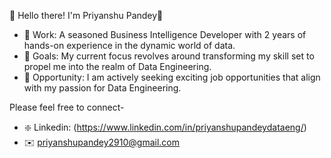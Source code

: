 🚀 Hello there! I'm Priyanshu Pandey👋

- 🔭 Work: A seasoned Business Intelligence Developer with 2 years of hands-on experience in the dynamic world of data.
- 🎯 Goals: My current focus revolves around transforming my skill set to propel me into the realm of Data Engineering.
- 🥅 Opportunity: I am actively seeking exciting job opportunities that align with my passion for Data Engineering. 

Please feel free to connect- 
- ❇️ Linkedin: (https://www.linkedin.com/in/priyanshupandeydataeng/)
- ✉️ priyanshupandey2910@gmail.com
